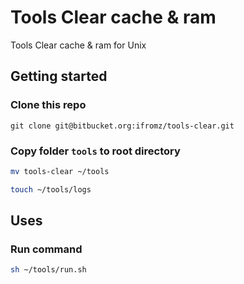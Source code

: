 # Tools Clear cache & ram
Tools Clear cache & ram for Unix

## Getting started

### Clone this repo
 
```git
git clone git@bitbucket.org:ifromz/tools-clear.git
```
### Copy folder `tools` to root directory

```bash
mv tools-clear ~/tools
```

```bash
touch ~/tools/logs
```

## Uses
### Run command

```bash
sh ~/tools/run.sh
```